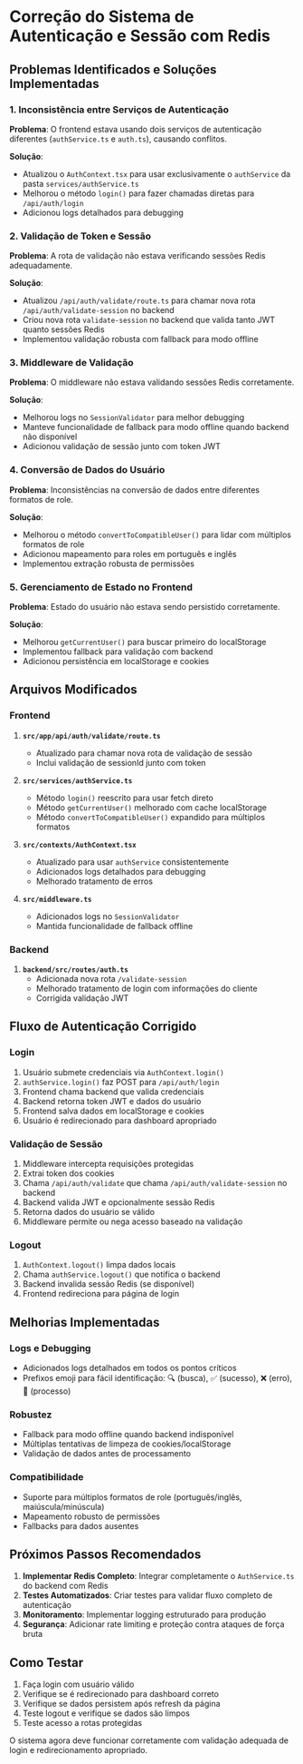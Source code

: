 # Correção do Sistema de Autenticação e Sessão com Redis

## Problemas Identificados e Soluções Implementadas

### 1. **Inconsistência entre Serviços de Autenticação**
**Problema**: O frontend estava usando dois serviços de autenticação diferentes (`authService.ts` e `auth.ts`), causando conflitos.

**Solução**: 
- Atualizou o `AuthContext.tsx` para usar exclusivamente o `authService` da pasta `services/authService.ts`
- Melhorou o método `login()` para fazer chamadas diretas para `/api/auth/login`
- Adicionou logs detalhados para debugging

### 2. **Validação de Token e Sessão**
**Problema**: A rota de validação não estava verificando sessões Redis adequadamente.

**Solução**:
- Atualizou `/api/auth/validate/route.ts` para chamar nova rota `/api/auth/validate-session` no backend
- Criou nova rota `validate-session` no backend que valida tanto JWT quanto sessões Redis
- Implementou validação robusta com fallback para modo offline

### 3. **Middleware de Validação**
**Problema**: O middleware não estava validando sessões Redis corretamente.

**Solução**:
- Melhorou logs no `SessionValidator` para melhor debugging
- Manteve funcionalidade de fallback para modo offline quando backend não disponível
- Adicionou validação de sessão junto com token JWT

### 4. **Conversão de Dados do Usuário**
**Problema**: Inconsistências na conversão de dados entre diferentes formatos de role.

**Solução**:
- Melhorou o método `convertToCompatibleUser()` para lidar com múltiplos formatos de role
- Adicionou mapeamento para roles em português e inglês
- Implementou extração robusta de permissões

### 5. **Gerenciamento de Estado no Frontend**
**Problema**: Estado do usuário não estava sendo persistido corretamente.

**Solução**:
- Melhorou `getCurrentUser()` para buscar primeiro do localStorage
- Implementou fallback para validação com backend
- Adicionou persistência em localStorage e cookies

## Arquivos Modificados

### Frontend
1. **`src/app/api/auth/validate/route.ts`**
   - Atualizado para chamar nova rota de validação de sessão
   - Inclui validação de sessionId junto com token

2. **`src/services/authService.ts`**
   - Método `login()` reescrito para usar fetch direto
   - Método `getCurrentUser()` melhorado com cache localStorage
   - Método `convertToCompatibleUser()` expandido para múltiplos formatos

3. **`src/contexts/AuthContext.tsx`**
   - Atualizado para usar `authService` consistentemente
   - Adicionados logs detalhados para debugging
   - Melhorado tratamento de erros

4. **`src/middleware.ts`**
   - Adicionados logs no `SessionValidator`
   - Mantida funcionalidade de fallback offline

### Backend
1. **`backend/src/routes/auth.ts`**
   - Adicionada nova rota `/validate-session`
   - Melhorado tratamento de login com informações do cliente
   - Corrigida validação JWT

## Fluxo de Autenticação Corrigido

### Login
1. Usuário submete credenciais via `AuthContext.login()`
2. `authService.login()` faz POST para `/api/auth/login`
3. Frontend chama backend que valida credenciais
4. Backend retorna token JWT e dados do usuário
5. Frontend salva dados em localStorage e cookies
6. Usuário é redirecionado para dashboard apropriado

### Validação de Sessão
1. Middleware intercepta requisições protegidas
2. Extrai token dos cookies
3. Chama `/api/auth/validate` que chama `/api/auth/validate-session` no backend
4. Backend valida JWT e opcionalmente sessão Redis
5. Retorna dados do usuário se válido
6. Middleware permite ou nega acesso baseado na validação

### Logout
1. `AuthContext.logout()` limpa dados locais
2. Chama `authService.logout()` que notifica o backend
3. Backend invalida sessão Redis (se disponível)
4. Frontend redireciona para página de login

## Melhorias Implementadas

### Logs e Debugging
- Adicionados logs detalhados em todos os pontos críticos
- Prefixos emoji para fácil identificação: 🔍 (busca), ✅ (sucesso), ❌ (erro), 🔄 (processo)

### Robustez
- Fallback para modo offline quando backend indisponível
- Múltiplas tentativas de limpeza de cookies/localStorage
- Validação de dados antes de processamento

### Compatibilidade
- Suporte para múltiplos formatos de role (português/inglês, maiúscula/minúscula)
- Mapeamento robusto de permissões
- Fallbacks para dados ausentes

## Próximos Passos Recomendados

1. **Implementar Redis Completo**: Integrar completamente o `AuthService.ts` do backend com Redis
2. **Testes Automatizados**: Criar testes para validar fluxo completo de autenticação
3. **Monitoramento**: Implementar logging estruturado para produção
4. **Segurança**: Adicionar rate limiting e proteção contra ataques de força bruta

## Como Testar

1. Faça login com usuário válido
2. Verifique se é redirecionado para dashboard correto
3. Verifique se dados persistem após refresh da página
4. Teste logout e verifique se dados são limpos
5. Teste acesso a rotas protegidas

O sistema agora deve funcionar corretamente com validação adequada de login e redirecionamento apropriado.